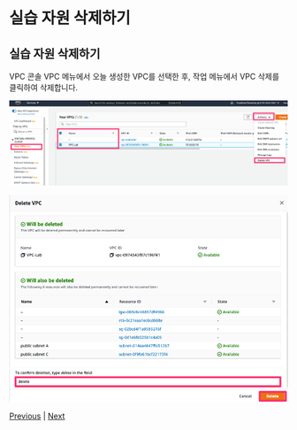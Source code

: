 # 실습 자원 삭제하기

## 실습 자원 삭제하기
VPC 콘솔  VPC 메뉴에서 오늘 생성한 VPC를 선택한 후, 작업 메뉴에서 VPC 삭제를 클릭하여 삭제합니다.

![](../../images/cleanup-04-en.png)

![](../../images/cleanup-05-en.png)

[Previous](./4-vpc.md) | [Next](../api-gateway.md)